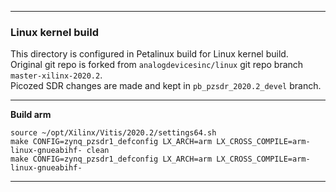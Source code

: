 
---
### Linux kernel build  

This directory is configured in Petalinux build for Linux kernel build.  
Original git repo is forked from ```analogdevicesinc/linux``` git repo branch ```master-xilinx-2020.2```.  
Picozed SDR changes are made and kept in ```pb_pzsdr_2020.2_devel``` branch.  

---

**Build arm**  

```
source ~/opt/Xilinx/Vitis/2020.2/settings64.sh
make CONFIG=zynq_pzsdr1_defconfig LX_ARCH=arm LX_CROSS_COMPILE=arm-linux-gnueabihf- clean
make CONFIG=zynq_pzsdr1_defconfig LX_ARCH=arm LX_CROSS_COMPILE=arm-linux-gnueabihf-
```  

---

